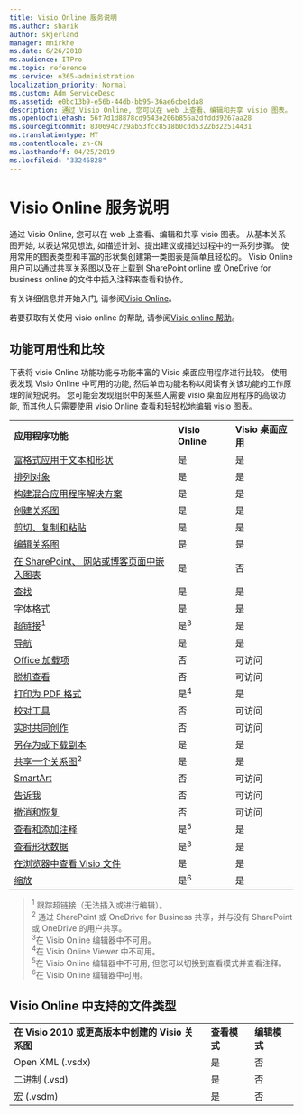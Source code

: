 ```yaml
---
title: Visio Online 服务说明
ms.author: sharik
author: skjerland
manager: mnirkhe
ms.date: 6/26/2018
ms.audience: ITPro
ms.topic: reference
ms.service: o365-administration
localization_priority: Normal
ms.custom: Adm_ServiceDesc
ms.assetid: e0bc13b9-e56b-44db-bb95-36ae6cbe1da8
description: 通过 Visio Online, 您可以在 web 上查看、编辑和共享 visio 图表。 从基本关系图开始, 以表达常见想法, 如描述计划、提出建议或描述过程中的一系列步骤。 使用常用的图表类型和丰富的形状集创建第一类图表是简单且轻松的。 Visio Online 用户可以通过共享关系图以及在上载到 SharePoint online 或 OneDrive for business online 的文件中插入注释来查看和协作。
ms.openlocfilehash: 56f7d1d8878cd9543e206b856a2dfddd9267aa28
ms.sourcegitcommit: 830694c729ab53fcc8518b0cdd5322b322514431
ms.translationtype: MT
ms.contentlocale: zh-CN
ms.lasthandoff: 04/25/2019
ms.locfileid: "33246828"
---
```

# <a name="visio-online-service-description"></a>Visio Online 服务说明

通过 Visio Online, 您可以在 web 上查看、编辑和共享 visio 图表。 从基本关系图开始, 以表达常见想法, 如描述计划、提出建议或描述过程中的一系列步骤。 使用常用的图表类型和丰富的形状集创建第一类图表是简单且轻松的。 Visio Online 用户可以通过共享关系图以及在上载到 SharePoint online 或 OneDrive for business online 的文件中插入注释来查看和协作。
  
有关详细信息并开始入门, 请参阅[Visio Online](https://products.office.com/en-US/visio/visio-online)。
  
若要获取有关使用 visio online 的帮助, 请参阅[Visio online 帮助](https://go.microsoft.com/fwlink/?linkid=855982)。
  
## <a name="feature-availability-and-comparison"></a>功能可用性和比较

下表将 visio Online 功能功能与功能丰富的 Visio 桌面应用程序进行比较。 使用表发现 Visio Online 中可用的功能, 然后单击功能名称以阅读有关该功能的工作原理的简短说明。 您可能会发现组织中的某些人需要 visio 桌面应用程序的高级功能, 而其他人只需要使用 visio Online 查看和轻轻松地编辑 visio 图表。 
  
||||
|:-----|:-----|:-----|
|**应用程序功能** <br/> |**Visio Online** <br/> |**Visio 桌面应用** <br/> |
|[富格式应用于文本和形状](visio-online.md#BM_1) <br/> |是  <br/> |是  <br/> |
|[排列对象](visio-online.md#BM_2) <br/> |是  <br/> |是  <br/> |
|[构建混合应用程序解决方案](visio-online.md#BM_3) <br/> |是  <br/> |是  <br/> |
|[创建关系图](visio-online.md#BM_4) <br/> |是  <br/> |是  <br/> |
|[剪切、复制和粘贴](visio-online.md#BM_5) <br/> |是  <br/> |是  <br/> |
|[编辑关系图](visio-online.md#BM_6) <br/> |是  <br/> |是  <br/> |
|[在 SharePoint、 网站或博客页面中嵌入图表](visio-online.md#BM_7) <br/> |是  <br/> |否  <br/> |
|[查找](visio-online.md#BM_8) <br/> |是  <br/> |是  <br/> |
|[字体格式](visio-online.md#BM_9) <br/> |是  <br/> |是  <br/> |
|[超链接](visio-online.md#BM_10)<sup>1</sup> <br/> |是<sup>3</sup> <br/> |是  <br/> |
|[导航](visio-online.md#BM_11) <br/> |是  <br/> |是  <br/> |
|[Office 加载项](visio-online.md#BM_12) <br/> |否  <br/> |可访问  <br/> |
|[脱机查看](visio-online.md#BM_13) <br/> |否  <br/> |可访问  <br/> |
|[打印为 PDF 格式](visio-online.md#BM_14) <br/> |是<sup>4</sup> <br/> |是  <br/> |
|[校对工具](visio-online.md#BM_15) <br/> |否  <br/> |可访问  <br/> |
|[实时共同创作](visio-online.md#BM_16) <br/> |否  <br/> |可访问  <br/> |
|[另存为或下载副本](visio-online.md#BM_17) <br/> |是  <br/> |是  <br/> |
|[共享一个关系图](visio-online.md#BM_18)<sup>2</sup> <br/> |是  <br/> |是  <br/> |
|[SmartArt](visio-online.md#BM_19) <br/> |否  <br/> |可访问  <br/> |
|[告诉我](visio-online.md#BM_20) <br/> |否  <br/> |可访问  <br/> |
|[撤消和恢复](visio-online.md#BM_21) <br/> |否  <br/> |可访问  <br/> |
|[查看和添加注释](visio-online.md#BM_22) <br/> |是<sup>5</sup> <br/> |是  <br/> |
|[查看形状数据](visio-online.md#BM_23) <br/> |是<sup>3</sup> <br/> |是  <br/> |
|[在浏览器中查看 Visio 文件](visio-online.md#BM_24) <br/> |是  <br/> |是  <br/> |
|[缩放](visio-online.md#BM_25) <br/> |是<sup>6</sup> <br/> |是  <br/> |
   
> <sup>1</sup> 跟踪超链接（无法插入或进行编辑）。 
<br/><sup>2</sup> 通过 SharePoint 或 OneDrive for Business 共享，并与没有 SharePoint 或 OneDrive 的用户共享。 
<br/> <sup>3</sup>在 Visio Online 编辑器中不可用。
<br/><sup>4</sup>在 Visio Online Viewer 中不可用。 
<br/><sup>5</sup>在 Visio Online 编辑器中不可用, 但您可以切换到查看模式并查看注释。 
<br/><sup>6</sup>在 Visio Online 编辑器中可用。 
  
## <a name="supported-file-types-in-visio-online"></a>Visio Online 中支持的文件类型

||||
|:-----|:-----|:-----|
|**在 Visio 2010 或更高版本中创建的 Visio 关系图** <br/> |**查看模式** <br/> |**编辑模式** <br/> |
|Open XML (.vsdx)  <br/> |是  <br/> |否  <br/> |
|二进制 (.vsd)  <br/> |是  <br/> |否  <br/> |
|宏 (.vsdm)  <br/> |是  <br/> |否  <br/> |
   

